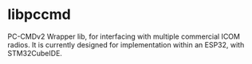 # libpccmd
PC-CMDv2 Wrapper lib, for interfacing with multiple commercial ICOM radios. It is currently designed for implementation within an ESP32, with STM32CubeIDE.
